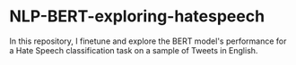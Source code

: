 # NLP-BERT-exploring-hatespeech
In this repository, I finetune and explore the BERT model's performance for a Hate Speech classification task on a sample of Tweets in English.

